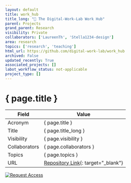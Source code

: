 ```yaml
---
layout: default
title: work_hub
title_long: "🏢 The Digital-Work-Lab Work Hub"
parent: Projects
grand_parent: Research
visibility: Private
collaborators: ['LaureenTh', 'Stella1234-design']
area: research
topics: ['research', 'teaching']
html_url: https://github.com/digital-work-lab/work_hub
archived: False
updated_recently: True
associated_projects: []
labot_workflow_status: not-applicable
project_type: []
---
```


# { page.title }

Field               | Value
------------------- | ----------------------------------
Acronym             | { page.title }
Title               | { page.title_long }
Visibility          | { page.visibility }
Collaborators       | { page.collaborators }
Topics              | { page.topics }
URL                 | [Repository Link](https://github.com/digital-work-lab/work_hub){: target="_blank"}

[![Request Access](https://img.shields.io/badge/Request-Access-blue?style=for-the-badge)](https://github.com/digital-work-lab/work_hub/issues/new?assignees=geritwagner&labels=access+request&template=request-repo-access.md&title=%5BAccess+Request%5D+Request+for+access+to+repository)

